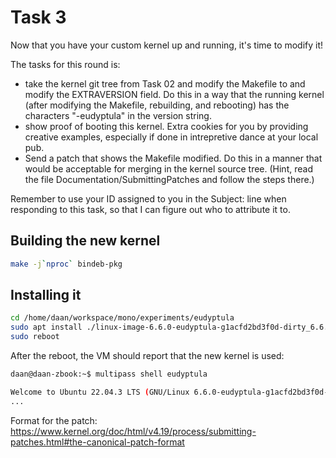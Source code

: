 # Task 3
Now that you have your custom kernel up and running, it's time to modify
it!

The tasks for this round is:
  - take the kernel git tree from Task 02 and modify the Makefile to
    and modify the EXTRAVERSION field.  Do this in a way that the
    running kernel (after modifying the Makefile, rebuilding, and
    rebooting) has the characters "-eudyptula" in the version string.
  - show proof of booting this kernel.  Extra cookies for you by
    providing creative examples, especially if done in intrepretive
    dance at your local pub.
  - Send a patch that shows the Makefile modified.  Do this in a manner
    that would be acceptable for merging in the kernel source tree.
    (Hint, read the file Documentation/SubmittingPatches and follow the
    steps there.)

Remember to use your ID assigned to you in the Subject: line when
responding to this task, so that I can figure out who to attribute it
to.

## Building the new kernel
```bash
make -j`nproc` bindeb-pkg
```

## Installing it
```bash
cd /home/daan/workspace/mono/experiments/eudyptula
sudo apt install ./linux-image-6.6.0-eudyptula-g1acfd2bd3f0d-dirty_6.6.0-eudyptula-g1acfd2bd3f0d-6_amd64.deb
sudo reboot
```

After the reboot, the VM should report that the new kernel is used:
```bash
daan@daan-zbook:~$ multipass shell eudyptula 

Welcome to Ubuntu 22.04.3 LTS (GNU/Linux 6.6.0-eudyptula-g1acfd2bd3f0d-dirty x86_64)
...
```

Format for the patch: https://www.kernel.org/doc/html/v4.19/process/submitting-patches.html#the-canonical-patch-format